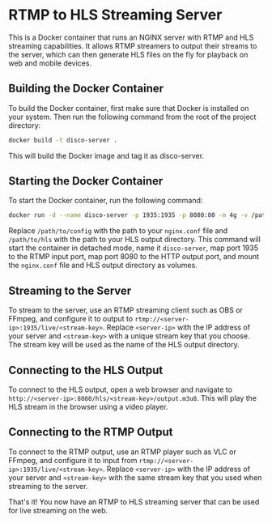 # RTMP to HLS Streaming Server

This is a Docker container that runs an NGINX server with RTMP and HLS streaming capabilities. It allows RTMP streamers to output their streams to the server, which can then generate HLS files on the fly for playback on web and mobile devices.

## Building the Docker Container

To build the Docker container, first make sure that Docker is installed on your system. Then run the following command from the root of the project directory:

```bash
docker build -t disco-server .
```

This will build the Docker image and tag it as disco-server.

## Starting the Docker Container

To start the Docker container, run the following command:

```bash
docker run -d --name disco-server -p 1935:1935 -p 8080:80 -m 4g -v /path/to/config:/etc/nginx/nginx.conf -v /path/to/hls:/usr/share/nginx/html/hls disco-server
```

Replace `/path/to/config` with the path to your `nginx.conf` file and `/path/to/hls` with the path to your HLS output directory. This command will start the container in detached mode, name it `disco-server`, map port 1935 to the RTMP input port, map port 8080 to the HTTP output port, and mount the `nginx.conf` file and HLS output directory as volumes.

## Streaming to the Server

To stream to the server, use an RTMP streaming client such as OBS or FFmpeg, and configure it to output to `rtmp://<server-ip>:1935/live/<stream-key>`. Replace `<server-ip>` with the IP address of your server and `<stream-key>` with a unique stream key that you choose. The stream key will be used as the name of the HLS output directory.

## Connecting to the HLS Output

To connect to the HLS output, open a web browser and navigate to `http://<server-ip>:8080/hls/<stream-key>/output.m3u8`. This will play the HLS stream in the browser using a video player.

## Connecting to the RTMP Output

To connect to the RTMP output, use an RTMP player such as VLC or FFmpeg, and configure it to input from `rtmp://<server-ip>:1935/live/<stream-key>`. Replace `<server-ip>` with the IP address of your server and `<stream-key>` with the same stream key that you used when streaming to the server.

That's it! You now have an RTMP to HLS streaming server that can be used for live streaming on the web.
